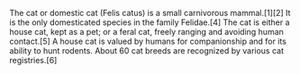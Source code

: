 The cat or domestic cat (Felis catus) is a small carnivorous mammal.[1][2] It is the only domesticated species in the family Felidae.[4] The cat is either a house cat, kept as a pet; or a feral cat, freely ranging and avoiding human contact.[5] A house cat is valued by humans for companionship and for its ability to hunt rodents. About 60 cat breeds are recognized by various cat registries.[6]
